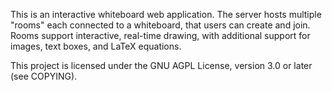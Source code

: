 This is an interactive whiteboard web application.
The server hosts multiple "rooms" each connected to a whiteboard, that users can create and join.
Rooms support interactive, real-time drawing, with additional support for images, text boxes, and LaTeX equations.

This project is licensed under the GNU AGPL License, version 3.0 or later (see COPYING).
